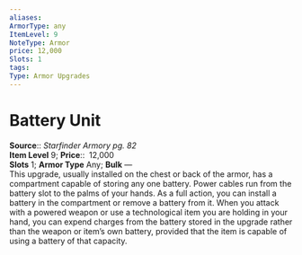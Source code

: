 ```yaml
---
aliases: 
ArmorType: any
ItemLevel: 9
NoteType: Armor
price: 12,000
Slots: 1
tags: 
Type: Armor Upgrades
---
```


# Battery Unit

**Source**:: _Starfinder Armory pg. 82_  
**Item Level** 9;
**Price**::  12,000  
**Slots** 1; **Armor Type** Any; **Bulk** —  
This upgrade, usually installed on the chest or back of the armor, has a compartment capable of storing any one battery. Power cables run from the battery slot to the palms of your hands. As a full action, you can install a battery in the compartment or remove a battery from it. When you attack with a powered weapon or use a technological item you are holding in your hand, you can expend charges from the battery stored in the upgrade rather than the weapon or item’s own battery, provided that the item is capable of using a battery of that capacity.
